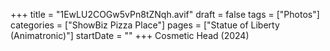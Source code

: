 +++
title = "1EwLU2COGw5vPn8tZNqh.avif"
draft = false
tags = ["Photos"]
categories = ["ShowBiz Pizza Place"]
pages = ["Statue of Liberty (Animatronic)"]
startDate = ""
+++
Cosmetic Head (2024)
